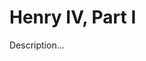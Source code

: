 <!-- ======================================================================
--- Search engine
title:          Henry IV, Part I
keywords:       Henry IV Part I, Shakespeare, history
description:    Henry IV, Part I by William Shakespeare.
--- Menu system
order:          10
text:           Henry IV, Part I
hidden:         false
umbel:          false
--- Page properties
id:             
document:       
layout:         layout-2-left
$-left:         play-list
======================================================================= -->

# Henry IV, Part I

Description...
